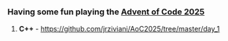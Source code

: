### Having some fun playing the [Advent of Code 2025](https://adventofcode.com/)
1. **C++** - https://github.com/jrziviani/AoC2025/tree/master/day_1

